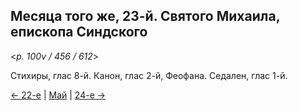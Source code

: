 
## Месяца того же, 23-й. Святого Михаила, епископа Синдского

<*p. 100v / 456 / 612*>

Стихиры, глас 8-й. Канон, глас 2-й, Феофана. Седален, глас 1-й. 

[← 22-е](05_22_EUR.ru.md) | [Май](README.md#23-й) | [24-е →](05_24_EUR.ru.md)
